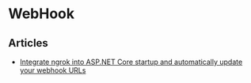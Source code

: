 # WebHook

## Articles
- [Integrate ngrok into ASP.NET Core startup and automatically update your webhook URLs](https://www.twilio.com/blog/integrate-ngrok-into-aspdotnet-core-startup-and-automatically-update-your-webhook-urls)
